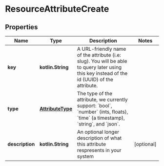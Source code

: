 
# ResourceAttributeCreate

## Properties
Name | Type | Description | Notes
------------ | ------------- | ------------- | -------------
**key** | **kotlin.String** | A URL-friendly name of the attribute (i.e: slug). You will be able to query later using this key instead of the id (UUID) of the attribute. | 
**type** | [**AttributeType**](AttributeType.md) | The type of the attribute, we currently support: &#x60;bool&#x60;, &#x60;number&#x60; (ints, floats), &#x60;time&#x60; (a timestamp), &#x60;string&#x60;, and &#x60;json&#x60;. | 
**description** | **kotlin.String** | An optional longer description of what this attribute respresents in your system |  [optional]




